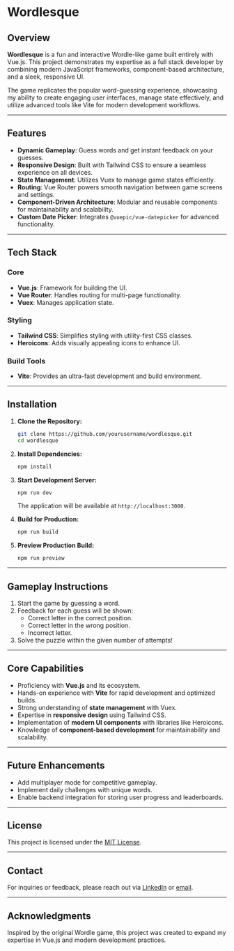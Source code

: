 # Wordlesque

## Overview
**Wordlesque** is a fun and interactive Wordle-like game built entirely with Vue.js. This project demonstrates my expertise as a full stack developer by combining modern JavaScript frameworks, component-based architecture, and a sleek, responsive UI. 

The game replicates the popular word-guessing experience, showcasing my ability to create engaging user interfaces, manage state effectively, and utilize advanced tools like Vite for modern development workflows.

---

## Features
- **Dynamic Gameplay**: Guess words and get instant feedback on your guesses.
- **Responsive Design**: Built with Tailwind CSS to ensure a seamless experience on all devices.
- **State Management**: Utilizes Vuex to manage game states efficiently.
- **Routing**: Vue Router powers smooth navigation between game screens and settings.
- **Component-Driven Architecture**: Modular and reusable components for maintainability and scalability.
- **Custom Date Picker**: Integrates `@vuepic/vue-datepicker` for advanced functionality.

---

## Tech Stack
### Core
- **Vue.js**: Framework for building the UI.
- **Vue Router**: Handles routing for multi-page functionality.
- **Vuex**: Manages application state.

### Styling
- **Tailwind CSS**: Simplifies styling with utility-first CSS classes.
- **Heroicons**: Adds visually appealing icons to enhance UI.

### Build Tools
- **Vite**: Provides an ultra-fast development and build environment.

---

## Installation

1. **Clone the Repository:**
   ```bash
   git clone https://github.com/yourusername/wordlesque.git
   cd wordlesque
   ```

2. **Install Dependencies:**
   ```bash
   npm install
   ```

3. **Start Development Server:**
   ```bash
   npm run dev
   ```
   The application will be available at `http://localhost:3000`.

4. **Build for Production:**
   ```bash
   npm run build
   ```

5. **Preview Production Build:**
   ```bash
   npm run preview
   ```

---

## Gameplay Instructions
1. Start the game by guessing a word.
2. Feedback for each guess will be shown:
   - Correct letter in the correct position.
   - Correct letter in the wrong position.
   - Incorrect letter.
3. Solve the puzzle within the given number of attempts!

---

## Core Capabilities
- Proficiency with **Vue.js** and its ecosystem.
- Hands-on experience with **Vite** for rapid development and optimized builds.
- Strong understanding of **state management** with Vuex.
- Expertise in **responsive design** using Tailwind CSS.
- Implementation of **modern UI components** with libraries like Heroicons.
- Knowledge of **component-based development** for maintainability and scalability.

---

## Future Enhancements
- Add multiplayer mode for competitive gameplay.
- Implement daily challenges with unique words.
- Enable backend integration for storing user progress and leaderboards.

---

## License
This project is licensed under the [MIT License](LICENSE).

---

## Contact
For inquiries or feedback, please reach out via [LinkedIn](https://linkedin.com/in/daniel-sias) or [email](mailto:daniel.sias@example.com).

---

## Acknowledgments
Inspired by the original Wordle game, this project was created to expand my expertise in Vue.js and modern development practices.
